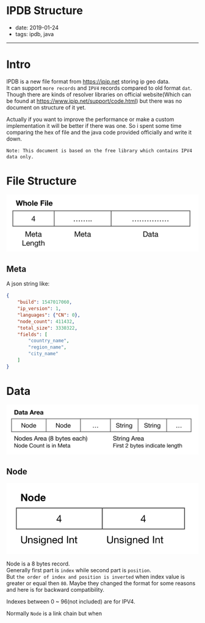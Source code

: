 IPDB Structure
===

- date: 2019-01-24
- tags: ipdb, java

------------

# Intro
IPDB is a new file format from https://ipip.net storing ip geo data.  
It can support `more records` and `IPV4` records compared to old format `dat`.  
Though there are kinds of resolver libraries on official website(Which can be found at https://www.ipip.net/support/code.html) but there was no document on structure of it yet.  

Actually if you want to improve the performance or make a custom implementation it will be better if there was one. So i spent some time comparing the hex of file and the java code provided officially and write it down.  

```
Note: This document is based on the free library which contains IPV4 data only.
```

# File Structure
![File](File.png)  

## Meta
A json string like:  

```json
{
	"build": 1547017060,
	"ip_version": 1,
	"languages": {"CN": 0},
	"node_count": 411432,
	"total_size": 3330322,
	"fields": [
		"country_name",
		"region_name",
		"city_name"
	]
}
```

# Data
![Data](Data.png)  

## Node
![Node](Node.png)  

Node is a 8 bytes record.  
Generally first part is `index` while second part is `position`.  
But `the order of index and position is inverted` when index value is greater or equal then `80`. Maybe they changed the format for some reasons and here is for backward compatibility.

Indexes between 0 ~ 96(not included) are for IPV4.

Normally `Node` is a link chain but when 


